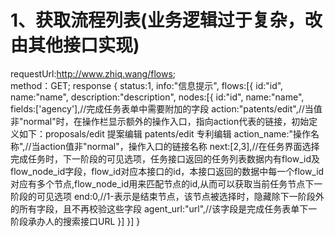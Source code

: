 # 1、获取流程列表(业务逻辑过于复杂，改由其他接口实现)
requestUrl:http://www.zhiq.wang/flows;  
method：GET; 
response {
    status:1,
    info:"信息提示",
    flows:[{
		id:"id",
		name:"name",
		description:"description",
		nodes:[{
			id:"id",
			name:"name",
			fields:['agency'],//完成任务表单中需要附加的字段
			action:"patents/edit",//当值非"normal"时，在操作栏显示额外的操作入口，指向action代表的链接，初始定义如下：proposals/edit 提案编辑 patents/edit 专利编辑
			action_name:"操作名称",//当action值非"normal"，操作入口的链接名称
			next:[2,3],//在任务界面选择完成任务时，下一阶段的可见选项，任务接口返回的任务列表数据内有flow_id及flow_node_id字段，flow_id对应本接口的id，本接口返回的数据中每一个flow_id对应有多个节点,flow_node_id用来匹配节点的id,从而可以获取当前任务节点下一阶段的可见选项
			end:0,//1-表示是结束节点，该节点被选择时，隐藏除下一阶段外的所有字段，且不再校验这些字段
			agent_url:"url",//该字段是完成任务表单下一阶段承办人的搜索接口URL
		}]
	}]
}
